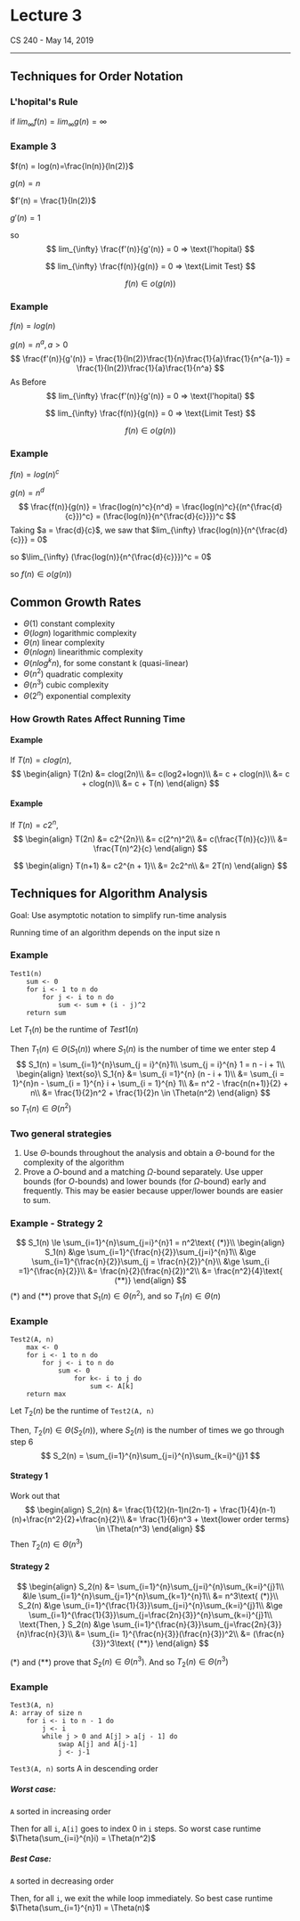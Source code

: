# Lecture 3

CS 240 - May 14, 2019

---

## Techniques for Order Notation

### L'hopital's Rule

if $lim_{\infty} f(n) = lim_{\infty} g(n) = \infty$

### Example 3

$f(n) = log(n)=\frac{ln(n)}{ln(2)}$

$g(n) = n$

$f'(n) = \frac{1}{ln(2)}$

$g'(n) = 1$

so
$$
lim_{\infty} \frac{f'(n)}{g'(n)} = 0 => \text{l'hopital}
$$

$$
lim_{\infty} \frac{f(n)}{g(n)} = 0 => \text{Limit Test}
$$

$$
f(n) \in o(g(n))
$$

### Example

$f(n) = log(n)$

$g(n) = n^a, a > 0$
$$
\frac{f'(n)}{g'(n)} = \frac{1}{ln(2)}\frac{1}{n}\frac{1}{a}\frac{1}{n^{a-1}} = \frac{1}{ln(2)}\frac{1}{a}\frac{1}{n^a}
$$
As Before
$$
lim_{\infty} \frac{f'(n)}{g'(n)} = 0 => \text{l'hopital}
$$

$$
lim_{\infty} \frac{f(n)}{g(n)} = 0 => \text{Limit Test}
$$

$$
f(n) \in o(g(n))
$$

### Example

$f(n) = log(n)^c$

$g(n) = n^d$
$$
\frac{f(n)}{g(n)} = \frac{log(n)^c}{n^d} = \frac{log(n)^c}{(n^{\frac{d}{c}})^c} = (\frac{log(n)}{n^{\frac{d}{c}}})^c
$$
Taking $a = \frac{d}{c}$, we saw that $lim_{\infty} \frac{log(n)}{n^{\frac{d}{c}}} = 0$

so $\lim_{\infty} (\frac{log(n)}{n^{\frac{d}{c}}})^c = 0$

so $f(n) \in o(g(n))$

## Common Growth Rates

- $\Theta(1)$ constant complexity
- $\Theta(log n)$ logarithmic complexity
- $\Theta(n)$ linear complexity
- $\Theta(nlogn)$ linearithmic complexity
- $\Theta(nlog^kn)$, for some constant k (quasi-linear)
- $\Theta(n^2)$ quadratic complexity
- $\Theta(n^3)$ cubic complexity
- $\Theta(2^n)$ exponential complexity

### How Growth Rates Affect Running Time

#### Example

If $T(n) = clog(n)$,
$$
\begin{align}
T(2n) &= clog(2n)\\
&= c(log2+logn)\\
&= c + clog(n)\\
&= c + clog(n)\\
&= c + T(n)
\end{align}
$$

#### Example

If $T(n) = c2^n$,
$$
\begin{align}
T(2n) &= c2^{2n}\\
&= c(2^n)^2\\
&= c(\frac{T(n)}{c})\\
&= \frac{T(n)^2}{c}
\end{align}
$$

$$
\begin{align}
T(n+1) &= c2^{n + 1}\\
&= 2c2^n\\
&= 2T(n)
\end{align}
$$

## Techniques for Algorithm Analysis

Goal: Use asymptotic notation to simplify run-time analysis

Running time of an algorithm depends on the input size n

### Example

```pseudocode
Test1(n)
	sum <- 0
	for i <- 1 to n do
		for j <- i to n do
			sum <- sum + (i - j)^2
	return sum
```

Let $T_1(n)$ be the runtime of $Test1(n)$

Then $T_1(n) \in \Theta(S_1(n))$ where $S_1(n)$ is the number of time we enter step 4​
$$
S_1(n) = \sum_{i=1}^{n}\sum_{j = i}^{n}1\\
\sum_{j = i}^{n} 1 = n - i + 1\\
\begin{align}
\text{so}\ S_1{n} &= \sum_{i =1}^{n} (n - i + 1)\\
&= \sum_{i = 1}^{n}n - \sum_{i = 1}^{n} i + \sum_{i = 1}^{n} 1\\
&= n^2 - \frac{n(n+1)}{2} + n\\
&= \frac{1}{2}n^2 + \frac{1}{2}n \in \Theta(n^2)
\end{align}
$$
so $T_1(n) \in \Theta(n^2)$

### Two general strategies

1. Use $\Theta$-bounds throughout the analysis and obtain a $\Theta$-bound for the complexity of the algorithm
2. Prove a $O$-bound and a matching $\Omega$-bound separately. Use upper bounds (for $O$-bounds) and lower bounds (for $\Omega$-bound) early and frequently. This may be easier because upper/lower bounds are easier to sum.

### Example - Strategy 2




$$
S_1(n) \le \sum_{i=1}^{n}\sum_{j=i}^{n}1 = n^2\text{ (*)}\\
\begin{align}
S_1(n) &\ge \sum_{i=1}^{\frac{n}{2}}\sum_{j=i}^{n}1\\
&\ge \sum_{i=1}^{\frac{n}{2}}\sum_{j = \frac{n}{2}}^{n}\\
&\ge \sum_{i =1}^{\frac{n}{2}}\\
&= \frac{n}{2}(\frac{n}{2})^2\\
&= \frac{n^2}{4}\text{ (**)}
\end{align}
$$
($*$) and ($**$) prove that $S_1(n) \in \Theta(n^2)$, and so $T_1(n) \in \Theta(n)$

### Example

```pseudocode
Test2(A, n)
	max <- 0
	for i <- 1 to n do
		for j <- i to n do
			sum <- 0
				for k<- i to j do
					sum <- A[k]
	return max
```

Let $T_2(n)$ be the runtime of `Test2(A, n)`​

Then, $T_2(n) \in \Theta(S_2(n))$, where $S_2(n)$ is the number of times we go through step 6
$$
S_2(n) = \sum_{i=1}^{n}\sum_{j=i}^{n}\sum_{k=i}^{j}1
$$

#### Strategy 1

Work out that
$$
\begin{align}
S_2(n) &= \frac{1}{12}(n-1)n(2n-1) + \frac{1}{4}(n-1)(n)+\frac{n^2}{2}+\frac{n}{2}\\
&= \frac{1}{6}n^3 + \text{lower order terms} \in \Theta(n^3)
\end{align}
$$
Then $T_2(n) \in \Theta(n^3)$

#### Strategy 2

$$
\begin{align}
S_2(n) &= \sum_{i=1}^{n}\sum_{j=i}^{n}\sum_{k=i}^{j}1\\
&\le \sum_{i=1}^{n}\sum_{j=1}^{n}\sum_{k=1}^{n}1\\
&= n^3\text{ (*)}\\
S_2(n) &\ge \sum_{i=1}^{\frac{1}{3}}\sum_{j=i}^{n}\sum_{k=i}^{j}1\\
&\ge \sum_{i=1}^{\frac{1}{3}}\sum_{j=\frac{2n}{3}}^{n}\sum_{k=i}^{j}1\\
\text{Then, } S_2(n) &\ge \sum_{i=1}^{\frac{n}{3}}\sum_{j=\frac{2n}{3}}{n}\frac{n}{3}\\
&= \sum_{i= 1}^{\frac{n}{3}}(\frac{n}{3})^2\\
&= (\frac{n}{3})^3\text{ (**)}
\end{align}
$$

$(*)$ and $(**)$ prove that $S_2(n) \in \Theta(n^3)$. And so $T_2(n) \in \Theta(n^3)$

### Example

```pseudocode
Test3(A, n)
A: array of size n
	for i <- i to n - 1 do
		j <- i
		while j > 0 and A[j] > a[j - 1] do
			swap A[j] and A[j-1]
			j <- j-1
```

`Test3(A, n)` sorts A in descending order

##### Worst case:

`A` sorted in increasing order

 Then for all `i`, `A[i]` goes to index 0 in `i` steps. So worst case runtime $\Theta(\sum_{i=i}^{n}i) = \Theta(n^2)$

##### Best Case:

`A` sorted in decreasing order

Then, for all `i`, we exit the while loop immediately. So best case runtime $\Theta(\sum_{i=1}^{n}1) = \Theta(n)$



